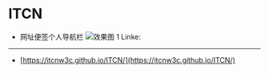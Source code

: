 # ITCN
 * 网址便签个人导航栏
 ![效果图 1](https://itcnw3c.github.io/ITCN/pages/Vue_files/8ef3926629c8.png)
Linke:
------
*   [https://itcnw3c.github.io/ITCN/](https://itcnw3c.github.io/ITCN/)

